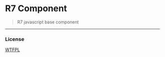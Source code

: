 # R7 Component
> R7 javascript base component

- - - - -
### License
[WTFPL](http://www.wtfpl.net/)
